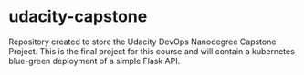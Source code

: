 # udacity-capstone
Repository created to store the Udacity DevOps Nanodegree Capstone Project. This is the final project for this course and will contain a kubernetes blue-green deployment of a simple Flask API.
